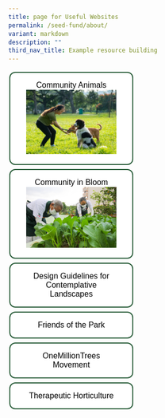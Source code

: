 ```yaml
---
title: page for Useful Websites
permalink: /seed-fund/about/
variant: markdown
description: ""
third_nav_title: Example resource building
---
```

<style>
.button {
  border: none;
  color: white;
  padding: 16px 32px;
  text-align: center;
  text-decoration: none;
  display: inline-block;
  font-size: 16px;
  margin: 4px 2px;
  transition-duration: 0.4s;
  cursor: pointer;
	width: 250px;
}
.button1 {
  background-color: white; 
  color: black; 
	border-radius: 12px;
  border: 2px solid #215732;
}
.button1:hover {
  background-color: #215732;
  color: white;
}
.button2 {
  background-color: white; 
  color: black; 
  border-radius: 12px;
	border: 2px solid #215732;
}
.button2:hover {
  background-color: #215732;
  color: white;
}
.button3 {
  background-color: white; 
  color: black; 
  border-radius: 12px;
	border: 2px solid #215732;.
}
.button3:hover {
  background-color: #215732;
  color: white;
}
.button4 {
  background-color: white; 
  color: black; 
	border-radius: 12px;
  border: 2px solid #215732;
}
.button4:hover {
  background-color: #215732;
  color: white;
}
.button5 {
  background-color: white; 
  color: black; 
  border-radius: 12px;
	border: 2px solid #215732;
}
.button5:hover {
  background-color: #215732;
  color: white;
}
.button6 {
  background-color: white; 
  color: black; 
  border-radius: 12px;
	border: 2px solid #215732;.
}
.button6:hover {
  background-color: #215732;
  color: white;
}	
</style>

<button class="button button1">Community Animals<img src="/images/Community%20animals/cam%20dogs.jpg"></button>
<a href="https://go.gov.sg/gardeningsg-community-gardens"><button class="button button2">Community in Bloom<img src="/images/CIB/thegivinggardenatkimtian_jacquelinechua_2021-11-07%20(6).jpg"></button></a>
<br>
<button class="button button3">Design Guidelines for Contemplative Landscapes</button>
<button class="button button2">Friends of the Park</button>
<br>
<button class="button button1">OneMillionTrees Movement</button>
<button class="button button2">Therapeutic Horticulture</button>
<br>
